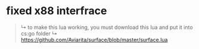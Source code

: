 # fixed x88 interfrace
> ↳ to make this lua working, you must download this lua and put it into cs:go folder
> ↳ https://github.com/Aviarita/surface/blob/master/surface.lua
